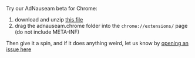 Try our AdNauseam beta for Chrome:

1. download and unzip [this file](https://github.com/dhowe/AdNauseam/releases/download/v2.2.0/adnauseam.chromium.zip)
2. drag the adnauseam.chrome folder into the ``chrome://extensions/`` page (do not include META-INF)

Then give it a spin, and if it does anything weird, let us know by [opening an issue here](https://github.com/dhowe/AdNauseam2/issues)